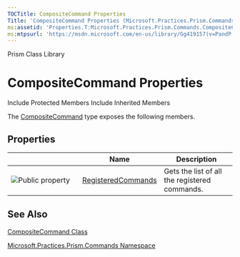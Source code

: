 ```yaml
---
TOCTitle: CompositeCommand Properties
Title: 'CompositeCommand Properties (Microsoft.Practices.Prism.Commands)'
ms:assetid: 'Properties.T:Microsoft.Practices.Prism.Commands.CompositeCommand'
ms:mtpsurl: 'https://msdn.microsoft.com/en-us/library/Gg419157(v=PandP.50)'
---
```


Prism Class Library

CompositeCommand Properties
===========================

Include Protected Members
Include Inherited Members

The [CompositeCommand](https://msdn.microsoft.com/t:microsoft.practices.prism.commands.compositecommand) type exposes the following members.

Properties
----------

<span id="propertyTableToggle"></span>
<table>
<colgroup>
<col width="33%" />
<col width="33%" />
<col width="33%" />
</colgroup>
<thead>
<tr class="header">
<th> </th>
<th>Name</th>
<th>Description</th>
</tr>
</thead>
<tbody>
<tr class="odd">
<td><img src="https://msdn.microsoft.com/en-us/Gg419157.pubproperty(en-us,PandP.50).gif" title="Public property" /></td>
<td><a href="https://msdn.microsoft.com/p:microsoft.practices.prism.commands.compositecommand.registeredcommands">RegisteredCommands</a></td>
<td><div class="summary">
Gets the list of all the registered commands.
</div></td>
</tr>
</tbody>
</table>

See Also
--------

<span id="seeAlsoToggle"></span>
[CompositeCommand Class](https://msdn.microsoft.com/t:microsoft.practices.prism.commands.compositecommand)

[Microsoft.Practices.Prism.Commands Namespace](https://msdn.microsoft.com/n:microsoft.practices.prism.commands)
